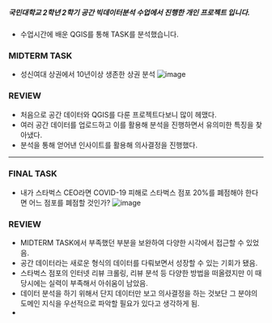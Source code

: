 ##### 국민대학교 2학년 2학기 공간 빅데이터분석 수업에서 진행한 개인 프로젝트 입니다.

- 수업시간에 배운 QGIS를 통해 TASK를 분석했습니다.

### MIDTERM TASK
- 성신여대 상권에서 10년이상 생존한 상권 분석
![image](https://user-images.githubusercontent.com/103553532/200586850-c50dc784-66f2-4b75-9a4c-788682778a93.png)


### REVIEW
- 처음으로 공간 데이터와 QGIS를 다룬 프로젝트다보니 많이 헤맸다.
- 여러 공간 데이터를 업로드하고 이를 활용해 분석을 진행하면서 유의미한 특징을 찾아냈다.
- 분석을 통해 얻어낸 인사이트를 활용해 의사결정을 진행했다.

-----------------------------------------------------------------------------------------
### FINAL TASK
- 내가 스타벅스 CEO라면 COVID-19 피해로 스타벅스 점포 20%를 폐점해야 한다면 어느 점포를 폐점할 것인가?
![image](https://user-images.githubusercontent.com/103553532/200587512-bf5099ca-9e1f-4d81-b388-b79c96caf80e.png)

### REVIEW
- MIDTERM TASK에서 부족했던 부분을 보완하여 다양한 시각에서 접근할 수 있었음.
- 공간 데이터라는 새로운 형식의 데이터를 다뤄보면서 성장할 수 있는 기회가 됐음.
- 스타벅스 점포의 인터넷 리뷰 크롤링, 리뷰 분석 등 다양한 방법을 떠올렸지만 이 때 당시에는 실력이 부족해서 아쉬움이 남았음.
- 데이터 분석을 하기 위해서 단지 데이터만 보고 의사결정을 하는 것보단 그 분야의 도메인 지식을 우선적으로 파악할 필요가 있다고 생각하게 됨.
- 
